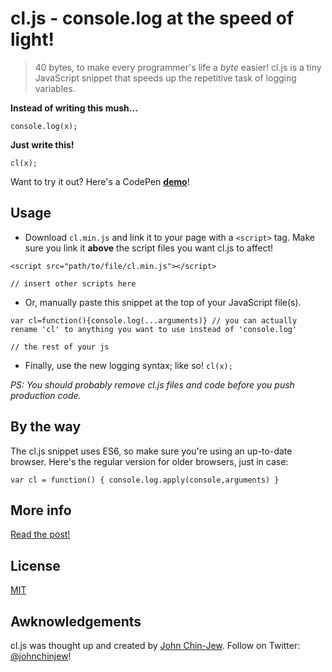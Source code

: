 # cl.js - console.log at the speed of light!
> 40 bytes, to make every programmer's life a *byte* easier!
cl.js is a tiny JavaScript snippet that speeds up the repetitive task of logging variables.

**Instead of writing this mush...**
```
console.log(x);
```
**Just write this!**
```
cl(x);
```
Want to try it out? Here's a CodePen **[demo](http://codepen.io/johnchinjew/pen/NNjBYG)**!

## Usage
- Download `cl.min.js` and link it to your page with a `<script>` tag. Make sure you link it **above** the script files you want cl.js to affect!
```
<script src="path/to/file/cl.min.js"></script>

// insert other scripts here
```
- Or, manually paste this snippet at the top of your JavaScript file(s).
```
var cl=function(){console.log(...arguments)} // you can actually rename 'cl' to anything you want to use instead of 'console.log'

// the rest of your js
```
- Finally, use the new logging syntax; like so! `cl(x);`

*PS: You should probably remove cl.js files and code before you push production code.*

## By the way
The cl.js snippet uses ES6, so make sure you're using an up-to-date browser. Here's the regular version for older browsers, just in case:

```
var cl = function() { console.log.apply(console,arguments) }
```

## More info
[Read the post!](http://codepen.io/johnchinjew/post/cl-js-console-log-at-the-speed-of-light)

## License
[MIT](https://github.com/johnchinjew/cl.js/blob/master/LICENSE)

## Awknowledgements
cl.js was thought up and created by [John Chin-Jew](http://johnchinjew.com). Follow on Twitter: [@johnchinjew](http://twitter.com/johnchinjew)!
